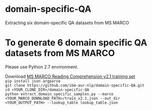 # domain-specific-QA
Extracting six domain-specific QA datasets from MS MARCO

# To generate 6 domain specific QA datasets from MS MARCO

Please use Python 2.7 environment.

Download [MS MARCO Reading Comprehension v2.1 training set](http://www.msmarco.org/dataset.aspx)  
`pip install json argparse`   
`git clone https://github.com/ibm-aur-nlp/domain-specific-QA.git`  
`cd <YOUR_CLONE_DIR>/domain-specific-QA`  
`python extract_domain_specific_samples.py --marco <YOUR_MARCO_DOWNLOAD_PATH>/train_v2.1.json --out_dir <YOUR_OUTPUT_PATH> --lookup_table lookup_table.json`
